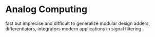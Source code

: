 # Analog Computing
fast but imprecise and difficult to generalize
modular design
adders, differentiators, integrators
modern applications in signal filtering